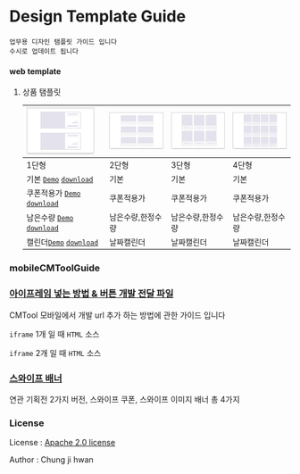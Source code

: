 # Design Template Guide

    업무용 디자인 탬플릿 가이드 입니다
    수시로 업데이트 됩니다 

#### web template

01. 상품 탬플릿

    | ![그림참고](Template/images/guide_w_goods_1.gif)                                                                               | ![그림참고](Template/images/guide_w_goods_2.gif) | ![그림참고](Template/images/guide_w_goods_3.gif) | ![그림참고](Template/images/guide_w_goods_4.gif) |
    |:---------------------------------------------------------------------------------------------------------------------------|:---------------------------------------------|:---------------------------------------------|:---------------------------------------------|
    | 1단형                                                                                                                        | 2단형                                          | 3단형                                          | 4단형                                          |
    | 기본 [`Demo`](http://codepen.io/gaette09/pen/RaeRBy) [`download`](https://app.box.com/s/v5w3r4qm8xzt1ffonfuhhdqps4886zb0)    | 기본                                           | 기본                                           | 기본                                           |
    | 쿠폰적용가 [`Demo`](http://codepen.io/gaette09/pen/qZJRBZ) [`download`](https://app.box.com/s/61r9otu9yjwdjd5t81wqnz25tq8kow3q) | 쿠폰적용가                                        | 쿠폰적용가                                        | 쿠폰적용가                                        |
    | 남은수량 [`Demo`](http://codepen.io/gaette09/pen/wGYJKV) [`download`](https://app.box.com/s/s84w2887xys7zbp8j0p96088yaetc802)  | 남은수량,한정수량                                    | 남은수량,한정수량                                    | 남은수량,한정수량                                    |
    | 캘린더[`Demo`](http://codepen.io/gaette09/pen/qZJrNo) [`download`](https://app.box.com/s/ebatpi9y20kpkan009l1syyozxitcwin)    | 날짜캘린더                                        | 날짜캘린더                                        | 날짜캘린더                                        |




### mobileCMToolGuide

### [아이프레임 넣는 방법 & 버튼 개발 전달 파일](https://github.com/gaette09/guide/tree/master/mobileCMToolGuide)

CMTool 모바일에서 개발 url 추가 하는 방법에 관한 가이드 입니다

`iframe` 1개 일 때 `HTML` 소스

`iframe` 2개 일 때 `HTML` 소스


### [스와이프 배너](https://github.com/gaette09/guide/tree/master/mobileCMToolGuide/swiperBanner)

연관 기획전 2가지 버전, 스와이프 쿠폰, 스와이프 이미지 배너 총 4가지 




### License

License : [Apache 2.0 license](http://www.apache.org/licenses/)

Author : Chung ji hwan
 



